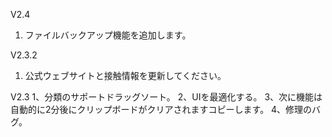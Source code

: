 V2.4  
1. ファイルバックアップ機能を追加します。

V2.3.2
1. 公式ウェブサイトと接触情報を更新してください。

V2.3
1、分類のサポートドラッグソート。
2、UIを最適化する。
3、次に機能は自動的に2分後にクリップボードがクリアされますコピーします。
4、修理のバグ。